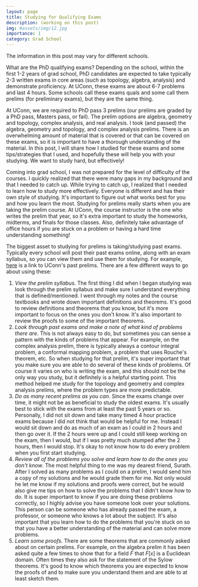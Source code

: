 ```yaml
---
layout: page
title: Studying for Qualifying Exams
description: (working on this post)
img: #assets/img/12.jpg
importance: 1
category: Grad School
---
```


The information in this post may vary for different schools. 

What are the PhD qualifying exams? Depending on the school, within the first 1-2 years of grad school, PhD candidates are expected to take typically 2-3 written exams in core areas (such as topology, algebra, analysis) and demonstrate proficiency. At UConn, these exams are about 6-7 problems and last 4 hours. Some schools call these exams quals and some call them prelims (for preliminary exams), but they are the same thing. 

At UConn, we are required to PhD pass 3 prelims (our prelims are graded by a PhD pass, Masters pass, or fail). The prelim options are algebra, geometry and topology, complex analysis, and real analysis. I took (and passed) the algebra, geometry and topology, and complex analysis prelims. There is an overwhelming amount of material that is covered or that can be covered on these exams, so it is important to have a thorough understanding of the material. In this post, I will share how I studied for these exams and some tips/strategies that I used, and hopefully these will help you with your studying. We want to study hard, but effectively!  

Coming into grad school, I was not prepared for the level of difficulty of the courses. I quickly realized that there were many gaps in my background and that I needed to catch up. While trying to catch up, I realized that I needed to learn how to study more effectively. Everyone is different and has their own style of studying. It's important to figure out what works best for you and how you learn the most. Studying for prelims really starts when you are taking the prelim course. At UConn, the course instructor is the one who writes the prelim that year, so it's extra important to study the homeworks, midterms, and finals for those classes. Also, definitely take advantage of office hours if you are stuck on a problem or having a hard time understanding something!

The biggest asset to studying for prelims is taking/studying past exams. Typically every school will post their past exams online, along with an exam syllabus, so you can view them and use them for studying. For example, [here](https://math.uconn.edu/degree-programs/graduate/preliminary-exams/) is a link to UConn's past prelims. There are a few different ways to go about using these:

1. _View the prelim syllabus_. The first thing I did when I began studying was look through the prelim syllabus and make sure I understand everything that is defined/mentioned. I went through my notes and the course textbooks and wrote down important definitions and theorems. It's good to review definitions and theorems that you know, but it's more important to focus on the ones you don't know. It's also important to review the proofs to some of the important theorems. 
2. _Look through past exams and make a note of what kind of problems there are_. This is not always easy to do, but sometimes you can sense a pattern with the kinds of problems that appear. For example, on the complex analysis prelim, there is typically always a contour integral problem, a conformal mapping problem, a problem that uses Rouche's theorem, etc. So when studying for that prelim, it's super important that you make sure you are able to do several of these kinds of problems. Of course it varies on who is writing the exam, and this should not be the only way you study, but it definitely is a helpful starting point. This method helped me study for the topology and geometry and complex analysis prelims, where the problem types are more predictable.  
3. _Do as many recent prelims as you can_. Since the exams change over time, it might not be as beneficial to study the oldest exams. It's usually best to stick with the exams from at least the past 5 years or so. Personally, I did not sit down and take many timed 4 hour practice exams because I did not think that would be helpful for me. Instead I would sit down and do as much of an exam as I could in 2 hours and then go over it. If the 2 hours were up and I could still keep working on the exam, then I would, but if I was pretty much stumped after the 2 hours, then I would stop. It's okay to not know how to do every problem when you first start studying. 
4. _Review all of the problems you solve and learn how to do the ones you don't know_. The most helpful thing to me was my dearest friend, Surath. After I solved as many problems as I could on a prelim, I would send him a copy of my solutions and he would grade them for me. Not only would he let me know if my solutions and proofs were correct, but he would also give me tips on how to solve the problems that I didn't know how to do. It is super important to know if you are doing these problems correctly, so I highly advise you have someone look over your solutions. This person can be someone who has already passed the exam, a professor, or someone who knows a lot about the subject. It's also important that you learn how to do the problems that you're stuck on so that you have a better understanding of the material and can solve more problems. 
5. _Learn some proofs_. There are some theorems that are commonly asked about on certain prelims. For example, on the algebra prelim it has been asked quite a few times to show that for a field $F$ that $F[x]$ is a Euclidean domain. Often times they also ask for the statement of the Sylow theorems. It's good to know which theorems you are expected to know the proofs of and to make sure you understand them and are able to at least sketch them. 
